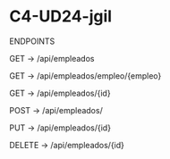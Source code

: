 # C4-UD24-jgil

ENDPOINTS

GET -> /api/empleados

GET -> /api/empleados/empleo/{empleo}

GET -> /api/empleados/{id}

POST -> /api/empleados/

PUT -> /api/empleados/{id}

DELETE -> /api/empleados/{id}
